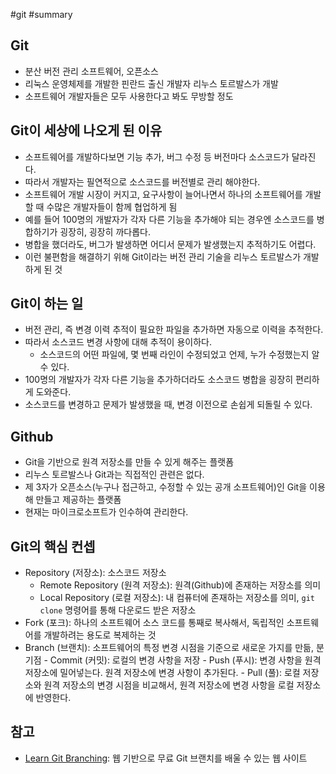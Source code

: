 #git #summary

## Git
- 분산 버전 관리 소프트웨어, 오픈소스
- 리눅스 운영체제를 개발한 핀란드 출신 개발자 리누스 토르발스가 개발
- 소프트웨어 개발자들은 모두 사용한다고 봐도 무방할 정도

## Git이 세상에 나오게 된 이유 
- 소프트웨어를 개발하다보면 기능 추가, 버그 수정 등 버전마다 소스코드가 달라진다.
- 따라서 개발자는 필연적으로 소스코드를 버전별로 관리 해야한다.
- 소프트웨어 개발 시장이 커지고, 요구사항이 늘어나면서 하나의 소프트웨어를 개발할 때 수많은 개발자들이 함께 협업하게 됨
- 예를 들어 100명의 개발자가 각자 다른 기능을 추가해야 되는 경우엔 소스코드를 병합하기가 굉장히, 굉장히 까다롭다.
- 병합을 했더라도, 버그가 발생하면 어디서 문제가 발생했는지 추적하기도 어렵다.
- 이런 불편함을 해결하기 위해 Git이라는 버전 관리 기술을 리누스 토르발스가 개발하게 된 것

## Git이 하는 일
- 버전 관리, 즉 변경 이력 추적이 필요한 파일을 추가하면 자동으로 이력을 추적한다.
- 따라서 소스코드 변경 사항에 대해 추적이 용이하다.
	- 소스코드의 어떤 파일에, 몇 번째 라인이 수정되었고 언제, 누가 수정했는지 알 수 있다.
- 100명의 개발자가 각자 다른 기능을 추가하더라도 소스코드 병합을 굉장히 편리하게 도와준다.
- 소스코드를 변경하고 문제가 발생했을 때, 변경 이전으로 손쉽게 되돌릴 수 있다.

## Github
- Git을 기반으로 원격 저장소를 만들 수 있게 해주는 플랫폼
- 리누스 토르발스나 Git과는 직접적인 관련은 없다.
- 제 3자가 오픈소스(누구나 접근하고, 수정할 수 있는 공개 소프트웨어)인 Git을 이용해 만들고 제공하는 플랫폼
- 현재는 마이크로소프트가 인수하여 관리한다.

## Git의 핵심 컨셉
- Repository (저장소): 소스코드 저장소
	- Remote Repository (원격 저장소): 원격(Github)에 존재하는 저장소를 의미
	- Local Repository (로컬 저장소): 내 컴퓨터에 존재하는 저장소를 의미, `git clone` 명령어를 통해 다운로드 받은 저장소
- Fork (포크): 하나의 소프트웨어 소스 코드를 통째로 복사해서, 독립적인 소프트웨어를 개발하려는 용도로 복제하는 것
- Branch (브랜치): 소프트웨어의 특정 변경 시점을 기준으로 새로운 가지를 만듦, 분기점
		- Commit (커밋): 로컬의 변경 사항을 저장
		- Push (푸시): 변경 사항을 원격 저장소에 밀어넣는다. 원격 저장소에 변경 사항이 추가된다.
		- Pull (풀): 로컬 저장소와 원격 저장소의 변경 시점을 비교해서, 원격 저장소에 변경 사항을 로컬 저장소에 반영한다.

## 참고
- [Learn Git Branching](https://learngitbranching.js.org/?locale=ko): 웹 기반으로 무료 Git 브랜치를 배울 수 있는 웹 사이트